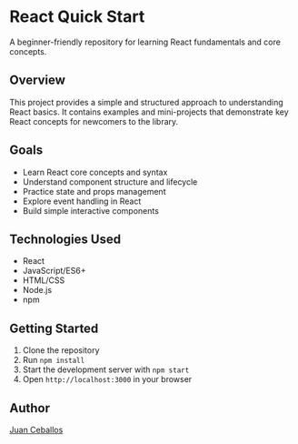 # React Quick Start

A beginner-friendly repository for learning React fundamentals and core concepts.

## Overview

This project provides a simple and structured approach to understanding React basics. It contains examples and mini-projects that demonstrate key React concepts for newcomers to the library.

## Goals

- Learn React core concepts and syntax
- Understand component structure and lifecycle
- Practice state and props management
- Explore event handling in React
- Build simple interactive components

## Technologies Used

- React
- JavaScript/ES6+
- HTML/CSS
- Node.js
- npm

## Getting Started

1. Clone the repository
2. Run `npm install`
3. Start the development server with `npm start`
4. Open `http://localhost:3000` in your browser

## Author

[Juan Ceballos](https://github.com/Juan-Ceballos)
